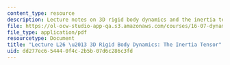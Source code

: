 ```yaml
---
content_type: resource
description: Lecture notes on 3D rigid body dynamics and the inertia tensor.
file: https://ol-ocw-studio-app-qa.s3.amazonaws.com/courses/16-07-dynamics-fall-2009/dd277ec654440f4c2b5b07d6c286c3fd_MIT16_07F09_Lec26.pdf
file_type: application/pdf
resourcetype: Document
title: "Lecture L26 \u2013 3D Rigid Body Dynamics: The Inertia Tensor"
uid: dd277ec6-5444-0f4c-2b5b-07d6c286c3fd
---
```

